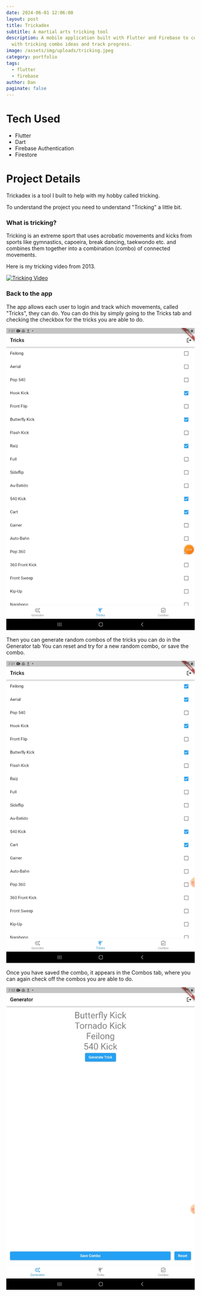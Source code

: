 ```yaml
---
date: 2024-06-01 12:06:08
layout: post
title: Trickadex
subtitle: A martial arts tricking tool
description: A mobile application built with Flutter and Firebase to come up
  with tricking combo ideas and track progress.
image: /assets/img/uploads/tricking.jpeg
category: portfolio
tags:
  - flutter
  - firebase
author: Dan
paginate: false
---
```

# Tech Used

* Flutter
* Dart
* Firebase Authentication
* Firestore

# Project Details

T﻿rickadex is a tool I built to help with my hobby called tricking.

T﻿o understand the project you need to understand "Tricking" a little bit.

### What is tricking?

T﻿ricking is an extreme sport that uses acrobatic movements and kicks from sports like gymnastics, capoeira, break dancing, taekwondo etc. and combines them together into a combination (combo) of connected movements.

Here is my tricking video from 2013.

[![Tricking Video](http://img.youtube.com/vi/ST_ChOLqYEA/0.jpg)](http://www.youtube.com/watch?v=ST_ChOLqYEA "Super Saiyan Me - Daniel Archer 2013")

### Back to the app

The app allows each user to login and track which movements, called "Tricks", they can do.
You can do this by simply going to the Tricks tab and checking the checkbox for the tricks you are able to do.

![](/assets/img/uploads/tr1.gif)

Then you can generate random combos of the tricks you can do in the Generator tab
You can reset and try for a new random combo, or save the combo.

![](/assets/img/uploads/tr2.gif)

Once you have saved the combo, it appears in the Combos tab, where you can again check off the combos you are able to do.

![](/assets/img/uploads/tr3.gif)